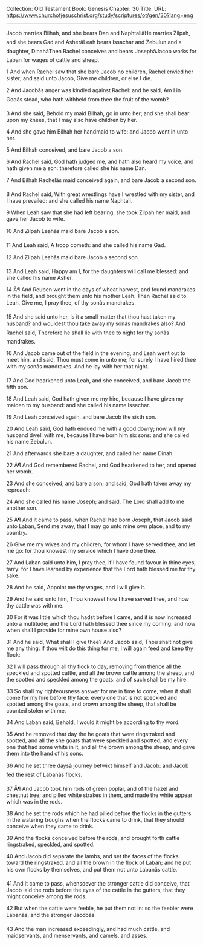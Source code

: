 Collection: Old Testament
Book: Genesis
Chapter: 30
Title: 
URL: https://www.churchofjesuschrist.org/study/scriptures/ot/gen/30?lang=eng

---

Jacob marries Bilhah, and she bears Dan and NaphtaliâHe marries Zilpah, and she bears Gad and AsherâLeah bears Issachar and Zebulun and a daughter, DinahâThen Rachel conceives and bears JosephâJacob works for Laban for wages of cattle and sheep.

1 And when Rachel saw that she bare Jacob no children, Rachel envied her sister; and said unto Jacob, Give me children, or else I die.

2 And Jacobâs anger was kindled against Rachel: and he said, Am I in Godâs stead, who hath withheld from thee the fruit of the womb?

3 And she said, Behold my maid Bilhah, go in unto her; and she shall bear upon my knees, that I may also have children by her.

4 And she gave him Bilhah her handmaid to wife: and Jacob went in unto her.

5 And Bilhah conceived, and bare Jacob a son.

6 And Rachel said, God hath judged me, and hath also heard my voice, and hath given me a son: therefore called she his name Dan.

7 And Bilhah Rachelâs maid conceived again, and bare Jacob a second son.

8 And Rachel said, With great wrestlings have I wrestled with my sister, and I have prevailed: and she called his name Naphtali.

9 When Leah saw that she had left bearing, she took Zilpah her maid, and gave her Jacob to wife.

10 And Zilpah Leahâs maid bare Jacob a son.

11 And Leah said, A troop cometh: and she called his name Gad.

12 And Zilpah Leahâs maid bare Jacob a second son.

13 And Leah said, Happy am I, for the daughters will call me blessed: and she called his name Asher.

14 Â¶ And Reuben went in the days of wheat harvest, and found mandrakes in the field, and brought them unto his mother Leah. Then Rachel said to Leah, Give me, I pray thee, of thy sonâs mandrakes.

15 And she said unto her, Is it a small matter that thou hast taken my husband? and wouldest thou take away my sonâs mandrakes also? And Rachel said, Therefore he shall lie with thee to night for thy sonâs mandrakes.

16 And Jacob came out of the field in the evening, and Leah went out to meet him, and said, Thou must come in unto me; for surely I have hired thee with my sonâs mandrakes. And he lay with her that night.

17 And God hearkened unto Leah, and she conceived, and bare Jacob the fifth son.

18 And Leah said, God hath given me my hire, because I have given my maiden to my husband: and she called his name Issachar.

19 And Leah conceived again, and bare Jacob the sixth son.

20 And Leah said, God hath endued me with a good dowry; now will my husband dwell with me, because I have born him six sons: and she called his name Zebulun.

21 And afterwards she bare a daughter, and called her name Dinah.

22 Â¶ And God remembered Rachel, and God hearkened to her, and opened her womb.

23 And she conceived, and bare a son; and said, God hath taken away my reproach:

24 And she called his name Joseph; and said, The Lord shall add to me another son.

25 Â¶ And it came to pass, when Rachel had born Joseph, that Jacob said unto Laban, Send me away, that I may go unto mine own place, and to my country.

26 Give me my wives and my children, for whom I have served thee, and let me go: for thou knowest my service which I have done thee.

27 And Laban said unto him, I pray thee, if I have found favour in thine eyes, tarry: for I have learned by experience that the Lord hath blessed me for thy sake.

28 And he said, Appoint me thy wages, and I will give it.

29 And he said unto him, Thou knowest how I have served thee, and how thy cattle was with me.

30 For it was little which thou hadst before I came, and it is now increased unto a multitude; and the Lord hath blessed thee since my coming: and now when shall I provide for mine own house also?

31 And he said, What shall I give thee? And Jacob said, Thou shalt not give me any thing: if thou wilt do this thing for me, I will again feed and keep thy flock:

32 I will pass through all thy flock to day, removing from thence all the speckled and spotted cattle, and all the brown cattle among the sheep, and the spotted and speckled among the goats: and of such shall be my hire.

33 So shall my righteousness answer for me in time to come, when it shall come for my hire before thy face: every one that is not speckled and spotted among the goats, and brown among the sheep, that shall be counted stolen with me.

34 And Laban said, Behold, I would it might be according to thy word.

35 And he removed that day the he goats that were ringstraked and spotted, and all the she goats that were speckled and spotted, and every one that had some white in it, and all the brown among the sheep, and gave them into the hand of his sons.

36 And he set three daysâ journey betwixt himself and Jacob: and Jacob fed the rest of Labanâs flocks.

37 Â¶ And Jacob took him rods of green poplar, and of the hazel and chestnut tree; and pilled white strakes in them, and made the white appear which was in the rods.

38 And he set the rods which he had pilled before the flocks in the gutters in the watering troughs when the flocks came to drink, that they should conceive when they came to drink.

39 And the flocks conceived before the rods, and brought forth cattle ringstraked, speckled, and spotted.

40 And Jacob did separate the lambs, and set the faces of the flocks toward the ringstraked, and all the brown in the flock of Laban; and he put his own flocks by themselves, and put them not unto Labanâs cattle.

41 And it came to pass, whensoever the stronger cattle did conceive, that Jacob laid the rods before the eyes of the cattle in the gutters, that they might conceive among the rods.

42 But when the cattle were feeble, he put them not in: so the feebler were Labanâs, and the stronger Jacobâs.

43 And the man increased exceedingly, and had much cattle, and maidservants, and menservants, and camels, and asses.

